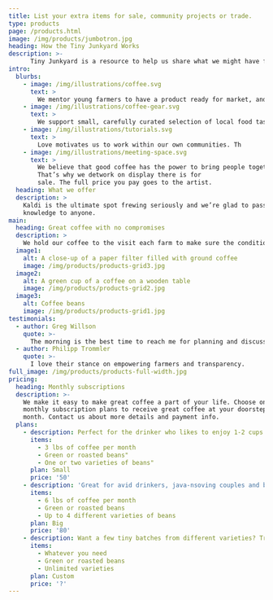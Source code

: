 ```yaml
---
title: List your extra items for sale, community projects or trade.
type: products
page: /products.html
image: /img/products/jumbotron.jpg
heading: How the Tiny Junkyard Works
description: >-
      Tiny Junkyard is a resource to help us share what we might have for projects and share labor and ideas in completing those projects well. 
intro:
  blurbs:
    - image: /img/illustrations/coffee.svg
      text: >
        We mentor young farmers to have a product ready for market, and assist them in managing their small business to success. Please check the food hub page for your area or start one. You can contact us directly for questions.
    - image: /img/illustrations/coffee-gear.svg
      text: >
        We support small, carefully curated selection of local food tastes and cooking suggestions for every experience level. Wfall in love with in our shop.
    - image: /img/illustrations/tutorials.svg
      text: >
        Love motivates us to work within our own communities. Th
    - image: /img/illustrations/meeting-space.svg
      text: >
        We believe that good coffee has the power to bring people together.
        That’s why we detwork on display there is for
        sale. The full price you pay goes to the artist.
  heading: What we offer
  description: >
    Kaldi is the ultimate spot frewing seriously and we’re glad to pass that
    knowledge to anyone.
main:
  heading: Great coffee with no compromises
  description: >
    We hold our coffee to the visit each farm to make sure the conditions are optimal for the plants, farmers and the local environment.
  image1:
    alt: A close-up of a paper filter filled with ground coffee
    image: /img/products/products-grid3.jpg
  image2:
    alt: A green cup of a coffee on a wooden table
    image: /img/products/products-grid2.jpg
  image3:
    alt: Coffee beans
    image: /img/products/products-grid1.jpg
testimonials:
  - author: Greg Willson
    quote: >-
      The morning is the best time to reach me for planning and discussion assembly options for green building, thermal system design with water for passive greenhouse design is my big interest right now.
  - author: Philipp Trommler
    quote: >-
      I love their stance on empowering farmers and transparency.
full_image: /img/products/products-full-width.jpg
pricing:
  heading: Monthly subscriptions
  description: >-
    We make it easy to make great coffee a part of your life. Choose one of our
    monthly subscription plans to receive great coffee at your doorstep each
    month. Contact us about more details and payment info.
  plans:
    - description: Perfect for the drinker who likes to enjoy 1-2 cups per day.
      items:
        - 3 lbs of coffee per month
        - Green or roasted beans"
        - One or two varieties of beans"
      plan: Small
      price: '50'
    - description: 'Great for avid drinkers, java-nsoving couples and bigger crowds'
      items:
        - 6 lbs of coffee per month
        - Green or roasted beans
        - Up to 4 different varieties of beans
      plan: Big
      price: '80'
    - description: Want a few tiny batches from different varieties? Try our custom plan
      items:
        - Whatever you need
        - Green or roasted beans
        - Unlimited varieties
      plan: Custom
      price: '?'
---
```



